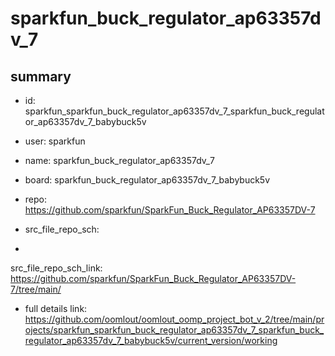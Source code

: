 # sparkfun_buck_regulator_ap63357dv_7
 
## summary 
* id: sparkfun_sparkfun_buck_regulator_ap63357dv_7_sparkfun_buck_regulator_ap63357dv_7_babybuck5v
* user: sparkfun
* name: sparkfun_buck_regulator_ap63357dv_7
* board: sparkfun_buck_regulator_ap63357dv_7_babybuck5v
* repo: https://github.com/sparkfun/SparkFun_Buck_Regulator_AP63357DV-7



* src_file_repo_sch: 
*
 src_file_repo_sch_link: https://github.com/sparkfun/SparkFun_Buck_Regulator_AP63357DV-7/tree/main/
* full details link: https://github.com/oomlout/oomlout_oomp_project_bot_v_2/tree/main/projects/sparkfun_sparkfun_buck_regulator_ap63357dv_7_sparkfun_buck_regulator_ap63357dv_7_babybuck5v/current_version/working  






